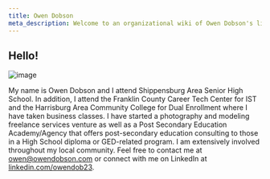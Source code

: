 ```yaml
---
title: Owen Dobson
meta_description: Welcome to an organizational wiki of Owen Dobson's life. 
---
```


## Hello!

![image](https://github.com/otdobson/bearblogreplacement-owen/assets/63920494/36d828d6-02f8-41b5-a26a-3cc4926d2b44)

My name is Owen Dobson and I attend Shippensburg Area Senior High School. In addition, I attend the Franklin County Career Tech Center for IST and the Harrisburg Area Community College for Dual Enrollment where I have taken business classes. I have started a photography and modeling freelance services venture as well as a Post Secondary Education Academy/Agency that offers post-secondary education consulting to those in a High School diploma or GED-related program. I am extensively involved throughout my local community. Feel free to contact me at [owen@owendobson.com](mailto:owen@owendobson.com) or connect with me on LinkedIn at [linkedin.com/owendob23](linkedin.com/in/owendob23).
